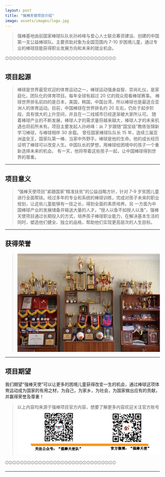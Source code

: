 ```yaml
---
layout: post
title: "强棒天使项目介绍"
image: assets/images/logo.jpg
---
```


>强棒基地由前国家棒球队队长孙岭峰与爱心人士联合筹资建设、创建的中国第一支公益棒球队。主要资助对象为全国范围内 7-10 岁困境儿童，通过专业的棒球技能获得职业发展方向和未来的就业机会。

⚾⚾⚾⚾⚾⚾⚾⚾⚾⚾⚾⚾⚾⚾⚾⚾⚾⚾⚾⚾⚾⚾⚾⚾⚾⚾⚾⚾⚾⚾

## 项目起源

>棒球是世界最受欢迎的体育运动之一，棒球运动强身益智、崇尚礼仪，是家庭化、团队化的体育项目。每年全球有超过 20 亿的观众观看棒球赛事。
棒球世界排名前四的是日本，美国，韩国，中国台湾，所以棒球也是最适合亚洲人的体育运动。目前，中国棒球在世界排名约 20 左右，仍处于起步阶段，具有很大的上升空间，并且在一二线城市已经逐渐被大家所认可。
随着棒球产业的不断发展，棒球人才的需求量将越来越大，棒球人才的未来机遇也将前所未有。项目主要发起人孙岭峰：从 7 岁跟随“国宝级”教练张锦新学习棒球，与棒球相伴 30 余载。
曾任国家棒球队队长 15 年，连续三届亚洲盗垒王，国家队第一棒、当家中外野手。棒球是他的生命。他的成长经历证明了棒球可以改变人生。中国队长的梦想，用棒球给困境中的孩子一个重新选择未来的机会。
有一天，他将带着这些孩子一起，让中国棒球得到世界的尊重。

---

## 项目意义
>“强棒天使项目”紧跟国家“精准扶贫”的公益战略方针，针对 7-9 岁贫困儿童进行全面帮扶。经过多年的专业和系统的棒球训练，完成对孩子未来的职业规划，让这些儿童能够有一技之长，得到全面的素质培养。另
一方面为中国棒球产业的发展储备并输送大量的人才。“授人以鱼不如授人以渔”，强棒天使项目通过长期投入的方式，培养孩子棒球职业能力，在解决基本生活的同时，塑造他们健全、独立的品格，帮助他们实现更高层次的人生目标。

---

## 获得荣誉
>![rongyu](../assets/images/rongyu.jpg)

---

## 项目期望
我们期望“强棒天使”可以让更多的困境儿童获得改变一生的机会，通过棒球这项体育运动成为国家的有用之材，为自己，为家乡，为社会，为国家做出应有的贡献，并赢得荣誉及尊重！

>以上内容均来源于强棒项目官方内容，想要了解更多内容欢迎关注官方账号
![rongyu](../assets/images/lianxifangshi.jpg)

⚾⚾⚾⚾⚾⚾⚾⚾⚾⚾⚾⚾⚾⚾⚾⚾⚾⚾⚾⚾⚾⚾⚾⚾⚾⚾⚾⚾⚾⚾

---
